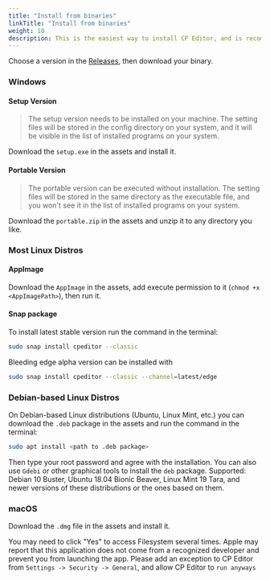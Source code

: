 ```yaml
---
title: "Install from binaries"
linkTitle: "Install from binaries"
weight: 10
description: This is the easiest way to install CP Editor, and is recommended for most users.
---
```


Choose a version in the [Releases](https://github.com/cpeditor/cpeditor/releases), then download your binary.

### Windows

#### Setup Version

> The setup version needs to be installed on your machine. The setting files will be stored in the config directory on your system, and it will be visible in the list of installed programs on your system.

Download the `setup.exe` in the assets and install it.

#### Portable Version

> The portable version can be executed without installation. The setting files will be stored in the same directory as the executable file, and you won't see it in the list of installed programs on your system.

Download the `portable.zip` in the assets and unzip it to any directory you like.

### Most Linux Distros

#### AppImage

Download the `AppImage` in the assets, add execute permission to it (`chmod +x <AppImagePath>`), then run it.

#### Snap package

To install latest stable version run the command in the terminal:

```sh
sudo snap install cpeditor --classic
```

Bleeding edge alpha version can be installed with 

```sh
sudo snap install cpeditor --classic --channel=latest/edge
```

### Debian-based Linux Distros

On Debian-based Linux distributions (Ubuntu, Linux Mint, etc.) you can download the `.deb` package in the assets and run the command in the terminal:

```sh
sudo apt install <path to .deb package>
```

Then type your root password and agree with the installation. You can also use `Gdebi` or other graphical tools to install the `deb` package. Supported: Debian 10 Buster, Ubuntu 18.04 Bionic Beaver, Linux Mint 19 Tara, and newer versions of these distributions or the ones based on them.

### macOS

Download the `.dmg` file in the assets and install it.

You may need to click "Yes" to access Filesystem several times. Apple may report that this application does not come from a recognized developer and prevent you from launching the app. Please add an exception to CP Editor from `Settings -> Security -> General`, and allow CP Editor to `run anyways`
